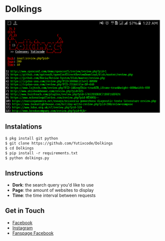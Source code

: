 # Dolkings
![Dolkings preview](.dolkings.png)

## Instalations
```
$ pkg install git python
$ git clone https://github.com/Yutixcode/Dolkings
$ cd Dolkings
$ pip install -r requirements.txt
$ python dolkings.py
```

## Instructions
- **Dork**: the search query you'd like to use
- **Page**: the amount of websites to display
- **Time**: the time interval between requests

## Get in Touch
- [Facebook](https://facebook.com/njnk.xnxx)
- [Instagram](https://instagram.com/n74nk420)
- [Fanspage Facebook](https://facebook.com/Yutixcode-103446204701375/)
